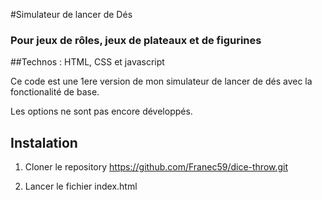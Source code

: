 #Simulateur de lancer de Dés
### Pour jeux de rôles, jeux de plateaux et de figurines


##Technos : HTML, CSS et javascript

Ce code est une 1ere version de mon simulateur de lancer de dés avec la fonctionalité de base.

Les options ne sont pas encore développés.


## Instalation

1. Cloner le repository
    https://github.com/Franec59/dice-throw.git

2. Lancer le fichier index.html



